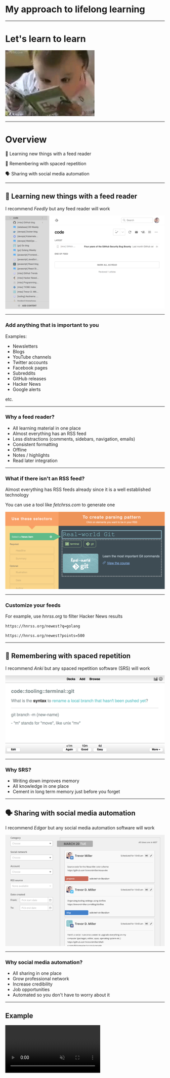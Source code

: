 # My approach to lifelong learning

---

# Let's learn to learn

![Learning](./files/learning.gif)

---

# Overview

📖 Learning new things with a feed reader

🧠 Remembering with spaced repetition

🗣 Sharing with social media automation

---

## 📖 Learning new things with a feed reader

I recommend _Feedly_ but any feed reader will work

![My feedly](./files/my-feedly.png)

---

### Add anything that is important to you

Examples:

* Newsletters
* Blogs
* YouTube channels
* Twitter accounts
* Facebook pages
* Subreddits
* GitHub releases
* Hacker News
* Google alerts

etc.

---

### Why a feed reader?

* All learning material in one place
* Almost everything has an RSS feed
* Less distractions (comments, sidebars, navigation, emails)
* Consistent formatting
* Offline
* Notes / highlights
* Read later integration

---

### What if there isn't an RSS feed?

Almost everything has RSS feeds already since it is a well established technology

You can use a tool like _fetchrss.com_ to generate one

![fetchrss](./files/fetchrss.png)

---

### Customize your feeds

For example, use _hnrss.org_ to filter Hacker News results

```
https://hnrss.org/newest?q=golang
```

```
https://hnrss.org/newest?points=500
```

---

## 🧠 Remembering with spaced repetition

I recommend _Anki_ but any spaced repetition software (SRS) will work

![My anki](./files/my-anki.png)

---

### Why SRS?

* Writing down improves memory
* All knowledge in one place
* Cement in long term memory just before you forget

---

## 🗣 Sharing with social media automation

I recommend _Edgar_ but any social media automation software will work

![My edgar](./files/my-edgar.png)

---

### Why social media automation?

* All sharing in one place
* Grow professional network
* Increase credibility
* Job opportunities
* Automated so you don't have to worry about it

---

## Example

<video src="./files/my-learning-workflow.mov" controls muted />

---

# Be lifelong learners!

This system works for me, but might not for you

Whatever you use, always be learning!

---

# The end

![Bye](./files/bye.gif)
